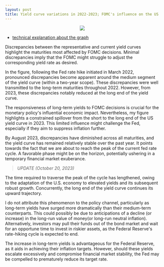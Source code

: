 ```yaml
---
layout: post
title: Yield curve variations in 2022-2023; FOMC's influence on the US yield curve and the approaching peak of the Fed rate cycle
---
```


<p style="text-align: center;">
  <a href="url"><img src="https://econpreference.github.io/images/2023-10-7-uprising.gif"></a>
</p>

- [technical explanation about the graph](https://econpreference.github.io/dyn_yields/)

Discrepancies between the representative and current yield curves highlight the maturities most affected by FOMC decisions. Minimal discrepancies imply that the FOMC might struggle to adjust the corresponding yield rate as desired.

In the figure, following the Fed rate hike initiated in March 2022, pronounced discrepancies become apparent around the medium segment of the yield curve (within a two-year scope). These discrepancies were well transmitted to the long-term maturities throughout 2022. However, from 2023, these discrepancies notably reduced at the long end of the yield curve.

The responsiveness of long-term yields to FOMC decisions is crucial for the monetary policy's influential economic impact. Nevertheless, my figure highlights a constrained spillover from the short to the long end of the US yield curve in 2023. This limited influence might challenge the Fed, especially if they aim to suppress inflation further.

By August 2023, discrepancies have diminished across all maturities, and the yield curve has remained relatively stable over the past year. It points towards the fact that we are about to reach the peak of the current fed rate cycle. A favorable phase might be on the horizon, potentially ushering in a temporary financial market exuberance.

> _UPDATE (October 20, 2023)_

The time required to traverse the peak of the cycle has lengthened, owing to the adaptation of the U.S. economy to elevated yields and its subsequent robust growth. Concurrently, the long end of the yield curve continues its upward trajectory.

I do not attribute this phenomenon to the policy channel, particularly as long-term yields have surged more dramatically than their medium-term counterparts. This could possibly be due to anticipations of a decline (or increase) in the long-run value of money(or long-run neutral inflation). Alternatively, investors may pull their funds out of the bond market and wait for an opportune time to invest in riskier assets, as the Federal Reserve's rate-hiking cycle is expected to end.

The increase in long-term yields is advantageous for the Federal Reserve, as it aids in achieving their inflation targets. However, should these yields escalate excessively and compromise financial market stability, the Fed may be compelled to prematurely reduce its target rate.
